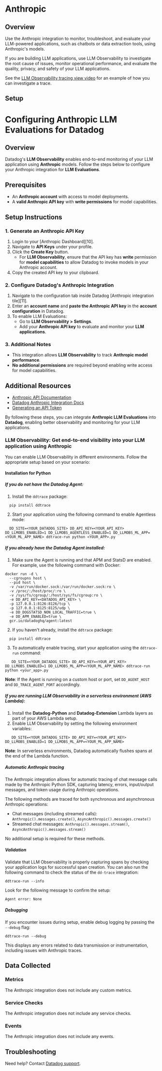 # Anthropic

## Overview

Use the Anthropic integration to monitor, troubleshoot, and evaluate your LLM-powered applications, such as chatbots or data extraction tools, using Anthropic's models.

If you are building LLM applications, use LLM Observability to investigate the root cause of issues,
monitor operational performance, and evaluate the quality, privacy, and safety of your LLM applications.

See the [LLM Observability tracing view video](https://imgix.datadoghq.com/video/products/llm-observability/expedite-troubleshooting.mp4?fm=webm&fit=max) for an example of how you can investigate a trace.

## Setup

# Configuring Anthropic LLM Evaluations for Datadog

## Overview

Datadog's **LLM Observability** enables end-to-end monitoring of your LLM application using **Anthropic** models. Follow the steps below to configure your Anthropic integration for **LLM Evaluations**.

## Prerequisites

- An **Anthropic account** with access to model deployments.
- A **valid Anthropic API key** with **write permissions** for model capabilities.

## Setup Instructions

### 1. Generate an Anthropic API Key

1. Login to your [Anthropic Dashboard][10].
2. Navigate to **API Keys** under your profile.
3. Click the **Create Key** button.
   - For **LLM Observability**, ensure that the API key has **write** permission for **model capabilities** to allow Datadog to invoke models in your Anthropic account.
4. Copy the created API key to your clipboard.

### 2. Configure Datadog's Anthropic Integration

1. Navigate to the configuration tab inside Datadog [Anthropic integration tile][11].
2. Enter an **account name** and **paste the Anthropic API key** in the **account configuration** in Datadog.
3. To enable LLM Evaluations:
   - Go to **LLM Observability > Settings**.
   - Add your **Anthropic API key** to evaluate and monitor your **LLM applications**.

### 3. Additional Notes

- This integration allows **LLM Observability** to track **Anthropic model performance**.
- **No additional permissions** are required beyond enabling write access for model capabilities.

## Additional Resources

- [Anthropic API Documentation](https://docs.anthropic.com/)
- [Datadog Anthropic Integration Docs](https://docs.datadoghq.com/integrations/anthropic/)
- [Generating an API Token](https://docs.anthropic.com/)

By following these steps, you can integrate **Anthropic LLM Evaluations** into **Datadog**, enabling better observability and monitoring for your LLM applications.

### LLM Observability: Get end-to-end visibility into your LLM application using Anthropic

You can enable LLM Observability in different environments. Follow the appropriate setup based on your scenario:

#### Installation for Python

##### If you do not have the Datadog Agent:

1. Install the `ddtrace` package:

```shell
  pip install ddtrace
```

2.  Start your application using the following command to enable Agentless mode:

```shell
  DD_SITE=<YOUR_DATADOG_SITE> DD_API_KEY=<YOUR_API_KEY> DD_LLMOBS_ENABLED=1 DD_LLMOBS_AGENTLESS_ENABLED=1 DD_LLMOBS_ML_APP=<YOUR_ML_APP_NAME> ddtrace-run python <YOUR_APP>.py
```

##### If you already have the Datadog Agent installed:

1. Make sure the Agent is running and that APM and StatsD are enabled. For example, use the following command with Docker:

```shell
docker run -d \
  --cgroupns host \
  --pid host \
  -v /var/run/docker.sock:/var/run/docker.sock:ro \
  -v /proc/:/host/proc/:ro \
  -v /sys/fs/cgroup/:/host/sys/fs/cgroup:ro \
  -e DD_API_KEY=<DATADOG_API_KEY> \
  -p 127.0.0.1:8126:8126/tcp \
  -p 127.0.0.1:8125:8125/udp \
  -e DD_DOGSTATSD_NON_LOCAL_TRAFFIC=true \
  -e DD_APM_ENABLED=true \
  gcr.io/datadoghq/agent:latest
```

2. If you haven't already, install the `ddtrace` package:

```shell
  pip install ddtrace
```

3. To automatically enable tracing, start your application using the `ddtrace-run` command:

```shell
   DD_SITE=<YOUR_DATADOG_SITE> DD_API_KEY=<YOUR_API_KEY> DD_LLMOBS_ENABLED=1 DD_LLMOBS_ML_APP=<YOUR_ML_APP_NAME> ddtrace-run python <your_app>.py
```

**Note**: If the Agent is running on a custom host or port, set `DD_AGENT_HOST` and `DD_TRACE_AGENT_PORT` accordingly.

##### If you are running LLM Observability in a serverless environment (AWS Lambda):

1. Install the **Datadog-Python** and **Datadog-Extension** Lambda layers as part of your AWS Lambda setup.
2. Enable LLM Observability by setting the following environment variables:

```shell
   DD_SITE=<YOUR_DATADOG_SITE> DD_API_KEY=<YOUR_API_KEY> DD_LLMOBS_ENABLED=1 DD_LLMOBS_ML_APP=<YOUR_ML_APP_NAME>
```

**Note**: In serverless environments, Datadog automatically flushes spans at the end of the Lambda function.

##### Automatic Anthropic tracing

The Anthropic integration allows for automatic tracing of chat message calls made by the Anthropic Python SDK, capturing latency, errors, input/output messages, and token usage during Anthropic operations.

The following methods are traced for both synchronous and asynchronous Anthropic operations:

- Chat messages (including streamed calls): `Anthropic().messages.create()`, `AsyncAnthropic().messages.create()`
- Streamed chat messages: `Anthropic().messages.stream()`, `AsyncAnthropic().messages.stream()`

No additional setup is required for these methods.

##### Validation

Validate that LLM Observability is properly capturing spans by checking your application logs for successful span creation. You can also run the following command to check the status of the `dd-trace` integration:

```shell
ddtrace-run --info
```

Look for the following message to confirm the setup:

```shell
Agent error: None
```

##### Debugging

If you encounter issues during setup, enable debug logging by passing the `--debug` flag:

```shell
ddtrace-run --debug
```

This displays any errors related to data transmission or instrumentation, including issues with Anthropic traces.

## Data Collected

### Metrics

The Anthropic integration does not include any custom metrics.

### Service Checks

The Anthropic integration does not include any service checks.

### Events

The Anthropic integration does not include any events.

## Troubleshooting

Need help? Contact [Datadog support][2].

[1]: https://docs.datadoghq.com/integrations/anthropic/
[2]: https://docs.datadoghq.com/help/
